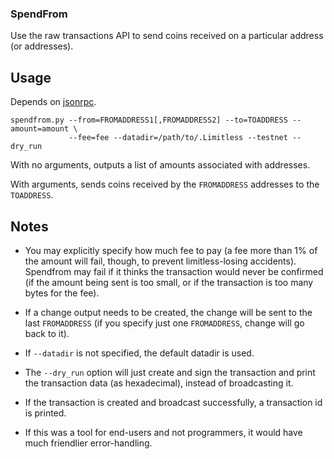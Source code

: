 ### SpendFrom

Use the raw transactions API to send coins received on a particular address (or
addresses).

## Usage

Depends on [jsonrpc](http://json-rpc.org/).

```
spendfrom.py --from=FROMADDRESS1[,FROMADDRESS2] --to=TOADDRESS --amount=amount \
             --fee=fee --datadir=/path/to/.Limitless --testnet --dry_run
```

With no arguments, outputs a list of amounts associated with addresses.

With arguments, sends coins received by the `FROMADDRESS` addresses to the
`TOADDRESS`.

## Notes

* You may explicitly specify how much fee to pay (a fee more than 1% of the
  amount will fail, though, to prevent limitless-losing accidents). Spendfrom may
  fail if it thinks the transaction would never be confirmed (if the amount
  being sent is too small, or if the transaction is too many bytes for the
  fee).

* If a change output needs to be created, the change will be sent to the last
  `FROMADDRESS` (if you specify just one `FROMADDRESS`, change will go back to
  it).

* If `--datadir` is not specified, the default datadir is used.

* The `--dry_run` option will just create and sign the transaction and print
  the transaction data (as hexadecimal), instead of broadcasting it.

* If the transaction is created and broadcast successfully, a transaction id is
  printed.

* If this was a tool for end-users and not programmers, it would have much
  friendlier error-handling.
